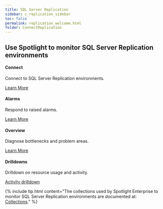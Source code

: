 ```yaml
---
title: SQL Server Replication
sidebar: c_replication_sidebar
toc: false
permalink: replication_welcome.html
folder: ConnectReplication
---
```

<div class="row">
        <h2 class="page-header">Use Spotlight to monitor SQL Server Replication environments</h2>
        <div class="col-md-3 col-sm-6">
            <div class="panel panel-default text-center">
                <div class="panel-body">
                    <h4>Connect</h4>
                    <p>Connect to SQL Server Replication environments.</p>
                    <a href="replication_connect_details.html" class="btn btn-primary">Learn More</a>
                </div>
            </div>
        </div>
        <div class="col-md-3 col-sm-6">
            <div class="panel panel-default text-center">
                <div class="panel-body">
                    <h4>Alarms</h4>
                    <p>Respond to raised alarms.</p>
                    <a href="replication_alarms.html" class="btn btn-primary">Learn More</a>
                </div>
            </div>
        </div>
        <div class="col-md-3 col-sm-6">
            <div class="panel panel-default text-center">
                <div class="panel-body">
                    <h4>Overview</h4>
                    <p>Diagnose bottlenecks and problem areas.</p>
                    <a href="replication_drilldown_overview.html" class="btn btn-primary">Learn More</a>
                </div>
            </div>
        </div>
        <div class="col-md-3 col-sm-6">
            <div class="panel panel-default text-center">
                <div class="panel-body">
                    <h4>Drilldowns</h4>
                    <p>Drilldown on resource usage and activity.</p>
                    <a href="replication_drilldown_activity.html" class="btn btn-primary">Activity drilldown</a>
                </div>
            </div>
        </div>
    </div>



{% include tip.html content="The collections used by Spotlight Enterprise to monitor SQL Server Replication environments are documented at: [Collections](replication_collections.html)." %}
